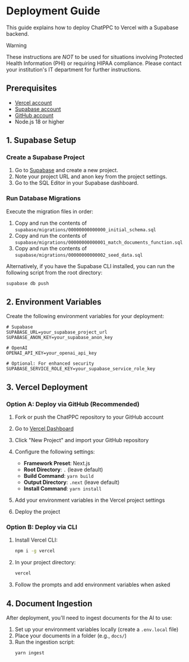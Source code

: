 # Deployment Guide

This guide explains how to deploy ChatPPC to Vercel with a Supabase backend.

> [!WARNING] 
> These instructions are *NOT* to be used for situations involving Protected Health Information (PHI) or requiring HIPAA compliance. Please contact your institution's IT department for further instructions.

## Prerequisites

- [Vercel account](https://vercel.com)
- [Supabase account](https://supabase.com)
- [GitHub account](https://github.com)
- Node.js 18 or higher

## 1. Supabase Setup

### Create a Supabase Project

1. Go to [Supabase](https://supabase.com) and create a new project.
2. Note your project URL and anon key from the project settings.
3. Go to the SQL Editor in your Supabase dashboard.

### Run Database Migrations

Execute the migration files in order:

1. Copy and run the contents of `supabase/migrations/00000000000000_initial_schema.sql`
2. Copy and run the contents of `supabase/migrations/00000000000001_match_documents_function.sql`
3. Copy and run the contents of `supabase/migrations/00000000000002_seed_data.sql`

Alternatively, if you have the Supabase CLI installed, you can run the following script from the root directory:

```bash
supabase db push
```

## 2. Environment Variables

Create the following environment variables for your deployment:

```env
# Supabase
SUPABASE_URL=your_supabase_project_url
SUPABASE_ANON_KEY=your_supabase_anon_key

# OpenAI
OPENAI_API_KEY=your_openai_api_key

# Optional: For enhanced security
SUPABASE_SERVICE_ROLE_KEY=your_supabase_service_role_key
```

## 3. Vercel Deployment

### Option A: Deploy via GitHub (Recommended)

1. Fork or push the ChatPPC repository to your GitHub account
2. Go to [Vercel Dashboard](https://vercel.com/dashboard)
3. Click "New Project" and import your GitHub repository
4. Configure the following settings:
   - **Framework Preset**: Next.js
   - **Root Directory**: `.` (leave default)
   - **Build Command**: `yarn build`
   - **Output Directory**: `.next` (leave default)
   - **Install Command**: `yarn install`

5. Add your environment variables in the Vercel project settings
6. Deploy the project

### Option B: Deploy via CLI

1. Install Vercel CLI:
   ```bash
   npm i -g vercel
   ```

2. In your project directory:
   ```bash
   vercel
   ```

3. Follow the prompts and add environment variables when asked

## 4. Document Ingestion

After deployment, you'll need to ingest documents for the AI to use:

1. Set up your environment variables locally (create a `.env.local` file)
2. Place your documents in a folder (e.g., `docs/`)
3. Run the ingestion script:
   ```bash
   yarn ingest
   ```